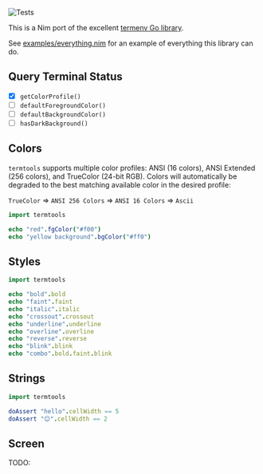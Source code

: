 ![Tests](https://github.com/iffy/termtools/workflows/tests/badge.svg?branch=master)

This is a Nim port of the excellent [termenv Go library](https://github.com/muesli/termenv).

See [examples/everything.nim](example/everything.nim) for an example of everything this library can do.

## Query Terminal Status

- [x] `getColorProfile()`
- [ ] `defaultForegroundColor()`
- [ ] `defaultBackgroundColor()`
- [ ] `hasDarkBackground()`

## Colors

`termtools` supports multiple color profiles: ANSI (16 colors), ANSI Extended
(256 colors), and TrueColor (24-bit RGB). Colors will automatically be degraded
to the best matching available color in the desired profile:

`TrueColor` => `ANSI 256 Colors` => `ANSI 16 Colors` => `Ascii`

```nim
import termtools

echo "red".fgColor("#f00")
echo "yellow background".bgColor("#ff0")
```

## Styles

```nim
import termtools

echo "bold".bold
echo "faint".faint
echo "italic".italic
echo "crossout".crossout
echo "underline".underline
echo "overline".overline
echo "reverse".reverse
echo "blink".blink
echo "combo".bold.faint.blink
```

## Strings

```nim
import termtools

doAssert "hello".cellWidth == 5
doAssert "😊".cellWidth == 2
```

## Screen

TODO: 
